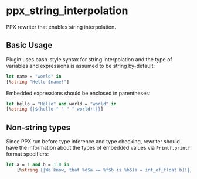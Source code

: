 ppx_string_interpolation
========================

PPX rewriter that enables string interpolation.

Basic Usage
-----------

Plugin uses bash-style syntax for string interpolation and
the type of variables and expressions is assumed to be string
by-default:
```ocaml
let name = "world" in
[%string "Hello $name!"]
```

Embedded expressions should be enclosed in parentheses:
```ocaml
let hello = "Hello" and world = "world" in
[%string {|$(hello ^ " " ^ world)!|}]
```

Non-string types
----------------

Since PPX run before type inference and type checking, rewriter should
have the information about the types of embedded values via `Printf.printf`
format specifiers:
```ocaml
let a = 1 and b = 1.0 in
    [%string {|We know, that %d$a == %f$b is %b$(a = int_of_float b)!|}]
```
